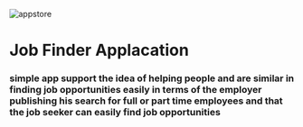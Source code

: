 



![appstore](https://user-images.githubusercontent.com/50932099/168427560-6a1abcaa-3dcb-435c-8ab3-a14ca76d863f.png)

<h1> Job Finder Applacation </h1>

<h3> simple app support the idea of helping people and are similar in finding job opportunities easily in terms of the employer publishing his search for full or part time employees and that the job seeker can easily find job opportunities
</h3>


